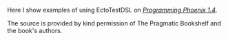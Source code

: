 Here I show examples of using EctoTestDSL on [*Programming Phoenix 1.4*](https://pragprog.com/titles/phoenix14/programming-phoenix-1-4/).

The source is provided by kind permission of The Pragmatic Bookshelf
and the book's authors.
